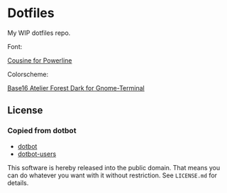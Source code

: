 Dotfiles
========

My WIP dotfiles repo.

Font: 

[Cousine for Powerline](https://github.com/powerline/fonts/tree/master/Cousine)

Colorscheme:

[Base16 Atelier Forest Dark for Gnome-Terminal](https://github.com/chriskempson/base16-gnome-terminal/blob/master/base16-atelierforest.dark.sh)

License
-------

### Copied from dotbot

* [dotbot](https://github.com/anishathalye/dotbot)
* [dotbot-users](https://github.com/anishathalye/dotbot/wiki/List-of-Dotbot-Users)

This software is hereby released into the public domain. That means you can do
whatever you want with it without restriction. See `LICENSE.md` for details.
